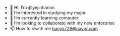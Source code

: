 - 👋 Hi, I’m @yejinhannn
- 👀 I’m interested in studying my major
- 🌱 I’m currently learning computer
- 💞️ I’m looking to collaborate with my new enterprise
- 📫 How to reach me  hanys729@naver.com

<!---
yejinhannn/yejinhannn is a ✨ special ✨ repository because its `README.md` (this file) appears on your GitHub profile.
You can click the Preview link to take a look at your changes.
--->

